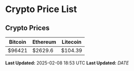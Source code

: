 # Crypto Price List

## Crypto Prices
| Bitcoin | Ethereum | Litecoin |
| ------- | -------- | -------- |
| $96421 | $2629.6 | $104.39 |
**Last Updated:** 2025-02-08 18:53 UTC
**Last Updated:** $DATE$
